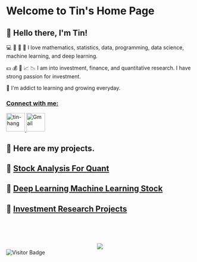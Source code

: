 # Welcome to Tin's Home Page
##  👋 Hello there, I'm Tin!

💻 🔢 🔣 🤖 I love mathematics, statistics, data, programming, data science, machine learning, and deep learning.  

💵 💰 💸 📈 📉 I am into investment, finance, and quantitative research. I have strong passion for investment. 

🌱 I'm addict to learning and growing everyday.  

### <ins> Connect with me:
<div style="text-align: left; margin-bottom: 20px;">
    <a href="https://www.linkedin.com/in/tin-hang" target="_blank">
        <img src="https://raw.githubusercontent.com/rahuldkjain/github-profile-readme-generator/master/src/images/icons/Social/linked-in-alt.svg" alt="tin-hang" height="50" width="50"/>
    </a>
    <a href="mailto:lastancientone@gmail.com" target="_blank">
        <img src="https://www.base64-image.de/build/img/mr-base64-482fa1f767.png" alt="Gmail" width="50" height="50"/>
    </a>
</div>
<div style="margin-bottom: 20px;"></div>

## 📁 Here are my projects.    

## 📄 [Stock Analysis For Quant](Quant.md)   
## 📄 [Deep Learning Machine Learning Stock](MLDL.md) 
## 📄 [Investment Research Projects](IRP.md) 

<!-- Add some space here -->
<div style="margin-top: 80px;"></div>

<!-- Buy Me a Coffee button -->
<div style="text-align: center;">
    <a href="https://www.buymeacoffee.com/lastancientone">
        <img src="https://img.buymeacoffee.com/button-api/?text=Buy me a coffee&emoji=&slug=lastancientone&button_colour=5F7FFF&font_colour=ffffff&font_family=Inter&outline_colour=000000&coffee_colour=FFDD00" />
    </a>
</div>

<img src="https://visitor-badge.glitch.me/badge?page_id=LastAncientOne/LastAncientOne.github.io" alt="Visitor Badge"/>
